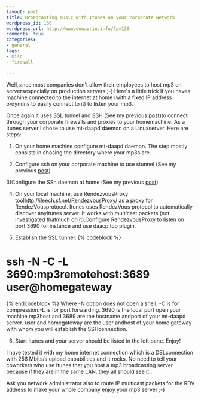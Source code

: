```yaml
--- 
layout: post
title: Broadcasting music with Itunes on your corporate Network
wordpress_id: 130
wordpress_url: http://www.dewavrin.info/?p=130
comments: true
categories: 
- general
tags:
- misc
- firewall

---
```


Well,since most companies don&#39;t allow their employees to host mp3 on serversespecially on production servers ;-) Here&#39;s a little trick if you havea machine connected to the internet at home (with a fixed IP address ordyndns to easily connect to it) to listen your mp3.

Once again it uses SSL tunnel and SSH (See my previous [post](/blog/passing-through-corporate-firewall-part2-2/))to connect through your corporate firewalls and proxies to your homemachine. As a Itunes server I chose to use mt-daapd daemon on a Linuxserver. Here are steps:

1) On your home machine configure mt-daapd daemon. The step mostly consists in chosing the directory where your mp3s are.

2) Configure ssh on your corporate machine to use stunnel (See my previous [post](/blog/passing-through-corporate-firewall-part2-2/))

3)Configure the SSh daemon at home (See my previous [post](/blog/passing-through-corporate-firewall-part2-2/))

4) On your local machine, use RendezvousProxy toolhttp://ileech.sf.net/RendezvousProxy/ as a proxy for RendezVousprotocol. Itunes uses RendezVous protocol to automatically discover anyItunes server. It works with multicast packets (not investigated thatmuch on it).Configure RendezvousProxy to listen on port 3690 for instance and use daacp.tcp plugin.

5) Establish the SSL tunnel:
{% codeblock %}
# ssh -N -C -L 3690:mp3remotehost:3689 user@homegateway
{% endcodeblock %}
Where -N option does not open a shell. -C is for compression.-L is for port forwarding. 3690 is the local port open your machine.mp3host and 3689 are the hostname andport of your mt-daapd server. user and homegateway are the user andhost of your home gateway with whom you will establish the SSHconnection.

6) Start Itunes and your server should be listed in the left pane.
Enjoy!

I have tested it with my home internet connection which is a DSLconnection with 256 Mbits/s upload capabilities and it rocks. No need to tell your coworkers who use Itunes that you host a mp3 broadcasting server because if they are in the same LAN, they all should see it...

Ask you network administrator also to route IP multicast packets for the RDV address to make your whole company enjoy your mp3 server ;-)
